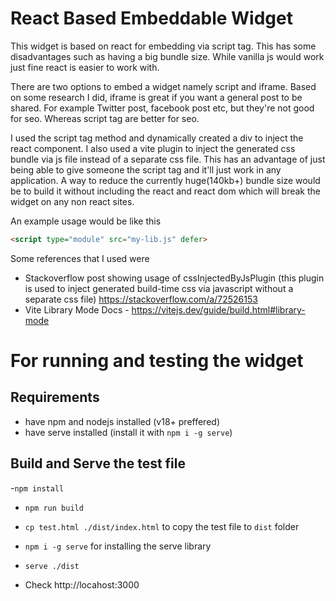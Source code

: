 # React Based Embeddable Widget

This widget is based on react for embedding via script tag. This has some disadvantages such as having a big bundle size. While vanilla js would work just fine react is easier to work with.

There are two options to embed a widget namely script and iframe. Based on some research I did, iframe is great if you want a general post to be shared. For example Twitter post, facebook post etc, but they're not good for seo. Whereas script tag are better for seo.

I used the script tag method and dynamically created a div to inject the react component. I also used a vite plugin to inject the generated css bundle via js file instead of a separate css file. This has an advantage of just being able to give someone the script tag and it'll just work in any application. A way to reduce the currently huge(140kb+) bundle size would be to build it without including the react and react dom which will break the widget on any non react sites.

An example usage would be like this

```html
<script type="module" src="my-lib.js" defer>
```

Some references that I used were

- Stackoverflow post showing usage of cssInjectedByJsPlugin (this plugin is used to inject generated build-time css via javascript without a separate css file) https://stackoverflow.com/a/72526153
- Vite Library Mode Docs - https://vitejs.dev/guide/build.html#library-mode

# For running and testing the widget

## Requirements
- have npm and nodejs installed (v18+ preffered)
- have serve installed (install it with `npm i -g serve`)


## Build and Serve the test file
-`npm install`

- `npm run build`

- `cp test.html ./dist/index.html` to copy the test file to `dist` folder

- `npm i -g serve` for installing the serve library

- `serve ./dist`

- Check http://locahost:3000

